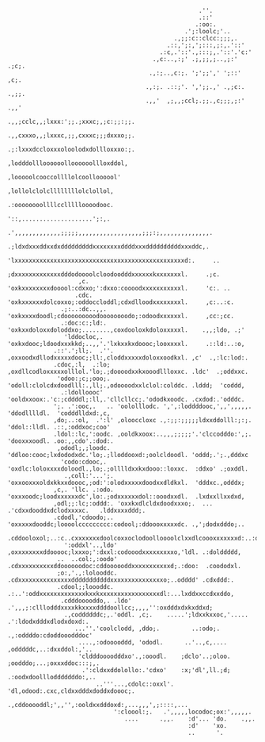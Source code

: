                                                           .''.                                                          
                                                          .::'                                                          
                                                         .:oo:.                                                         
                                                      .';:loolc;'..                                                     
                                                   .,;;:c::clcc:;;;,.                                                   
                                                 .::,';:,';:::,;:,.'::'                                                 
                                               .:c,.'::'.,:::;,.'::'.'c:'                                               
                                             .,c:..,:;' .;,;;,;..,;:' .;c;.                                             
                                            .,:;..,c:;. ';';;',' ';::'  ,c;.                                            
                                           .,:;. .::;'. ',';;.,' .,;c:. .,;;.                                           
                                           .,,'  ,;,,;ccl;.;;.,c;;;,;:'  .,,'                                           
                                          .,,;cclc,,;lxxx:';;.;xxxc;,;c:;;:;;.                                          
                                          .,,cxxxo,,;lxxxc,;;,cxxxc;;;dxxxo;;.                                          
                                          .;:lxxxdccloxxxoloolodxdollloxxxo:;.                                          
                                           ,lodddollloooooolloooooollloxddol,                                           
                                            ,looooolcooccollllolcoolloooool'                                            
                                             ,lollolclolcllllllllolclollol,                                             
                                             .:oooooooollllccllllloooodooc.                                             
                                              '::,....................';:,.                                             
                               .',,,,,,,,,,,,,;;;;;,,,,,,,,,,,,,,,,,,;;;:;,,,,,,,,,,,,,,.                               
                                .;ldxdxxxddxxdxdddddddddxxxxxxxxddddxxxddddddddddxxxddc,.                               
                                  'lxxxxxxxxxxxxxxxxxxxxxxxxxxxxxxxxxxxxxxxxxxxxxxxxd:.     ..                          
                                   ;dxxxxxxxxxxxxxdddodoooolcloodoodddxxxxxxkxxxxxxxl.     .;c.                         
                        ,c.        'oxkxxxxxxxxdooool:cdxxo;':dxxo:coooodxxxxxxxxxxxl.     'c:. ..                      
                       .cdc.       'oxkxxxxxxdolcoxxo;:oddoccloddl;cdxdlloodxxxxxxxxl.     ,c:..:c.                     
                   .;:..:dc..,,.   'oxkxxxxdoodl;cdooooooooodoooooooodo;:odoodxxxxxxl.     ,cc:;cc.                     
                   .:doc:c:;ld:.   'oxkxxdoloxxdoloddxo;........,coxdooloxkdoloxxxxxl.    .,,;ldo, .;'                  
                    'lddocloc,.    'oxkxdooc;ldoodxxxkkd;..,,'.'lxkxxkxdoooc;looxxxxl.     .::ld:..:o,                  
                 .::'.';ll;.  .''. ,oxxoodxdllodxxxxxdooc;;ll:,cloddxxxxxdoloxxoodkxl. ,c'  .,:lc:lod:.                 
                 .cdoc,:l,  .:lo;  ,oxdllcodloxxxxxolllol.'lo;.;doooodxxkxooodllloxxc. .ldc'  .;oddxxc.                 
                  'odoo:;c;;ooo;.  'odoll:clolcdxdoodlll:.,ll;.,odoooodxxlclol:colddc. .lddd;  'coddd,                  
                   .:ldolloooc'    'ooldxxoox:.'c:;cddddl;:ll,.'cllcllcc;.'ododkxoodc. .cxdod:.'odddc.                  
                 ';. .':ooc,.   .. 'oololllodc. ',',:loddddooc,',,',,,,,. 'ddodlllldl.  'codddlldxd:,c,                 
                 ,do;..:ol,  .':l' ,olooccloxc .,:;;:;;;;;ldxxddolll:;:;. 'ddol::lldl. .::,:oddxoc;coo'                 
                 .ldol::lc,':oodc. ,ooldkxoox:..,,,;;;;;'.'clccodddo:',;. 'dooxxxoodl. .oo:,,cdo'.:dod:.                
                  ,ododl;,;loodc.  'ddloo:cooc;lxdododxdc.'lo;.;lloddooxd:;oolcldoodl. 'oddd;.';.,dddxc                 
                   'codo:cdooc,.   'oxdlc:loloxxxxdoloodl.,lo;.;olllldxxkxdooo::loxxc.  :ddxo' .;oxddl.                 
                    .,coll:'...';. 'oxxooxxxoldxkkxxdoooc,;od:':olodxxxxxdoodxxdldkxl.  'dddxc.,odddx;                  
                 ,c,. 'llc. .:odo. 'oxxxoodc;loodxxxxxxdc',lo:.;odxxxxxxdol::ooodxxdl.  .lxdxxllxxdxd,                  
                 ,odl;;:lc;:oddd:. 'oxxkxdlcldxdoodxxxo;.  ... .'cdxxdooddxdclodxxxxc.   .lddxxxxddd;.                  
                 .cdodl,'cdoodo;.. 'oxxxxxdooddc;loooolccccccccc:codool;:ddoooxxxxxdc. .,';dodxdddo;..                  
                  .cddooloxol;..:c..cxxxxxxxdoolcoxxoclodoolloooolclxxdlcoooxxxxxxxd:..:o'.coddoddlloc.                 
                    ':oddxl'..,ldo' ,oxxxxxxxxddooooc;lxxxo;':dxxl:codooodxxxxxxxxxo,'ldl. .:dolddddd,                  
                  ..  ..col:,:oodo' .cdxxxxxxxxxxddoooooodoc:cddoooooddxxxxxxxxxxxd;.:doo:  .coododxl.                  
                  ;o:,'.,:lolooddc.  .cdxxxxxxxxxxxxxxxdddddddddddxxxxxxxxxxxxxxxo;..odddd' .cdxddd:.                   
                  .cdool;;loooddc. .:..':oddxxxxxxxxxxxxxkxxkxxxxxxxxxxxxxxxxxdl:...lxddxxccdxxddo,                     
                   .cdddooooddo,. .ldo' .',,,;:clllodddxxxxkkxxxxddddoollcc;,,,,'':oxdddxdxkxddxd;                      
                    .,coddddddc;,.'oddl. ,c;.    .....';ldxxkxxoc,'.....   .':ldodxdddxdlodxdoxd:.                      
                       ...''.'coolclodd, ,ddo;.         ..:odo;.        .,:oddddo:cdoddooodddoc'                        
                        ....,:odooooddd, 'ododl.      ..'..,c,....     ,odddddc,..:dxxddol:,'..                         
                        'cldddoooodddxo'.,:ooodl.    ;dclo'..;oloo.   ;oodddo;...;oxxxddoc:::;,.                        
                         .':cldxxddolollo:.'cdxo'    :x;'dl',ll.;d; .:oodxdoolllodddddddo:,..                           
                             ..'''...,cdolc::oxxl'.  'dl,odood:.cxc,cldxxdddxdoddxdoooc;.                               
                                  .,cddooooddl;',,'',:ooldxxdddoxd:,...,,,',;::::,...                                   
                                  ':cloool:;.   .',,,,,locodoc;ox:',,,,,.                                               
                                     ....      .,,.    :d'... 'do.    .,,.                                              
                                                       :d'    'xo.                                                      
                                                       ..      '.                                                       
                                                                                                                        

<!--
**caiosoaresf/caiosoaresf** is a ✨ _special_ ✨ repository because its `README.md` (this file) appears on your GitHub profile.

Here are some ideas to get you started:

- 🔭 I’m currently working on ...
- 🌱 I’m currently learning ...
- 👯 I’m looking to collaborate on ...
- 🤔 I’m looking for help with ...
- 💬 Ask me about ...
- 📫 How to reach me: ...
- 😄 Pronouns: ...
- ⚡ Fun fact: ...
-->
